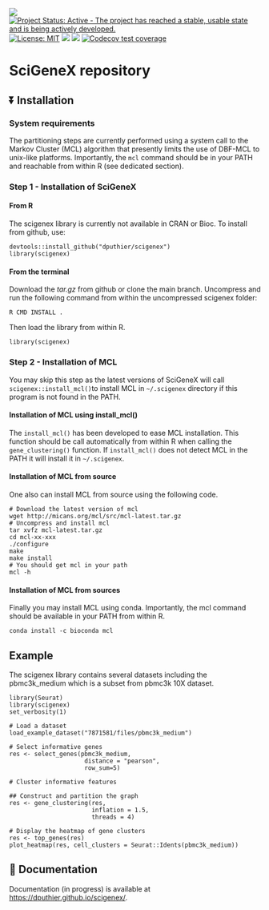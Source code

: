 <!-- README.md is generated from README.Rmd using devtools::build_readme(). Please edit that file -->

<!-- <img src="https://raw.githubusercontent.com/dputhier/scigenex/main/inst/sticker/scigenex_logo.png" width="150"  align="right"/> -->

[![](https://img.shields.io/badge/lifecycle-stable-green.svg)](https://lifecycle.r-lib.org/articles/stages.html#stable)
[![Project Status: Active - The project has reached a stable, usable
state and is being actively
developed.](https://www.repostatus.org/badges/latest/active.svg)](https://www.repostatus.org/#active)
[![License:
MIT](https://img.shields.io/badge/license-MIT-blue.svg)](https://cran.r-project.org/web/licenses/MIT)
[![](https://img.shields.io/github/last-commit/dputhier/scigenex.svg)](https://github.com/dputhier/scigenex/commits/main)
[![](https://codecov.io/gh/dputhier/scigenex/branch/main/graph/badge.svg)](https://codecov.io/gh/dputhier/scigenex)
[![Codecov test coverage](https://codecov.io/gh/dputhier/scigenex/graph/badge.svg)](https://app.codecov.io/gh/dputhier/scigenex)

# SciGeneX repository

## :arrow_double_down: Installation

### System requirements

The partitioning steps are currently performed using a system call to
the Markov Cluster (MCL) algorithm that presently limits the use of
DBF-MCL to unix-like platforms. Importantly, the `mcl` command should be
in your PATH and reachable from within R (see dedicated section).

### Step 1 - Installation of SciGeneX

#### From R

The scigenex library is currently not available in CRAN or Bioc. To
install from github, use:

    devtools::install_github("dputhier/scigenex")
    library(scigenex)

#### From the terminal

Download the *tar.gz* from github or clone the main branch. Uncompress
and run the following command from within the uncompressed scigenex
folder:

    R CMD INSTALL .

Then load the library from within R.

    library(scigenex)

### Step 2 - Installation of MCL

You may skip this step as the latest versions of SciGeneX will call
`scigenex::install_mcl()`to install MCL in `~/.scigenex` directory if
this program is not found in the PATH.

#### Installation of MCL using install_mcl()

The `install_mcl()` has been developed to ease MCL installation. This
function should be call automatically from within R when calling the
`gene_clustering()` function. If `install_mcl()` does not detect MCL in
the PATH it will install it in `~/.scigenex`.

#### Installation of MCL from source

One also can install MCL from source using the following code.

    # Download the latest version of mcl 
    wget http://micans.org/mcl/src/mcl-latest.tar.gz
    # Uncompress and install mcl
    tar xvfz mcl-latest.tar.gz
    cd mcl-xx-xxx
    ./configure
    make
    make install
    # You should get mcl in your path
    mcl -h

#### Installation of MCL from sources

Finally you may install MCL using conda. Importantly, the mcl command
should be available in your PATH from within R.

    conda install -c bioconda mcl

## Example

The scigenex library contains several datasets including the
pbmc3k_medium which is a subset from pbmc3k 10X dataset.

    library(Seurat)
    library(scigenex)
    set_verbosity(1)

    # Load a dataset
    load_example_dataset("7871581/files/pbmc3k_medium")

    # Select informative genes
    res <- select_genes(pbmc3k_medium,
                         distance = "pearson",
                         row_sum=5)
                         
    # Cluster informative features
     
    ## Construct and partition the graph
    res <- gene_clustering(res, 
                           inflation = 1.5, 
                           threads = 4)
                            
    # Display the heatmap of gene clusters
    res <- top_genes(res)
    plot_heatmap(res, cell_clusters = Seurat::Idents(pbmc3k_medium))

## :book: Documentation

Documentation (in progress) is available at
<https://dputhier.github.io/scigenex/>.
